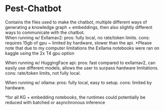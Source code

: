 # Pest-Chatbot
Contains the files used to make the chatbot, multiple different ways of generating a knowledge graph + embeddings, then also slightly different ways to communicate with the chatbot.  
When running w/ Exllamav2: 
pros: fully local, no rate/token limits. 
cons: requires 15gb of gpu ~ limited by hardware, slower than the api. 
*Please note that due to my computer limitations the Exllama notebooks were ran on kaggle using the 2x T4 gpu option

When running w/ HuggingFace api: pros: fast compared to exllamav2, 
can easily use different models, allows the user to surpass hardware limitations. 
cons: rate/token limits, not fully local.  

When running w/ ollama: 
pros: fully local, easy to setup.
cons: limited by hardware.


*for all KG + embedding notebooks, the runtimes could potentially be reduced with batched or asynchronous inference
